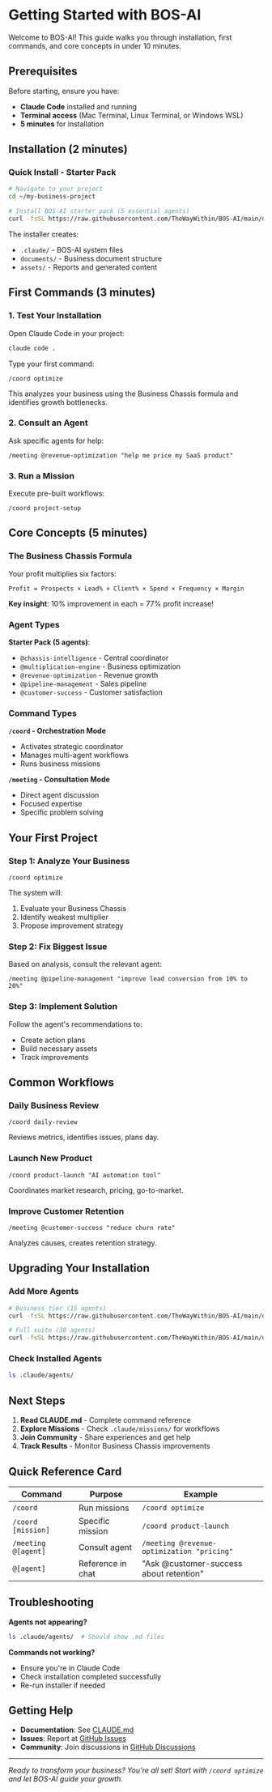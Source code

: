 # Getting Started with BOS-AI

Welcome to BOS-AI! This guide walks you through installation, first commands, and core concepts in under 10 minutes.

## Prerequisites

Before starting, ensure you have:
- **Claude Code** installed and running
- **Terminal access** (Mac Terminal, Linux Terminal, or Windows WSL)
- **5 minutes** for installation

## Installation (2 minutes)

### Quick Install - Starter Pack
```bash
# Navigate to your project
cd ~/my-business-project

# Install BOS-AI starter pack (5 essential agents)
curl -fsSL https://raw.githubusercontent.com/TheWayWithin/BOS-AI/main/deployment/scripts/install.sh | bash -s starter
```

The installer creates:
- `.claude/` - BOS-AI system files
- `documents/` - Business document structure
- `assets/` - Reports and generated content

## First Commands (3 minutes)

### 1. Test Your Installation
Open Claude Code in your project:
```bash
claude code .
```

Type your first command:
```
/coord optimize
```

This analyzes your business using the Business Chassis formula and identifies growth bottlenecks.

### 2. Consult an Agent
Ask specific agents for help:
```
/meeting @revenue-optimization "help me price my SaaS product"
```

### 3. Run a Mission
Execute pre-built workflows:
```
/coord project-setup
```

## Core Concepts (5 minutes)

### The Business Chassis Formula
Your profit multiplies six factors:
```
Profit = Prospects × Lead% × Client% × Spend × Frequency × Margin
```

**Key insight**: 10% improvement in each = 77% profit increase!

### Agent Types

**Starter Pack (5 agents)**:
- `@chassis-intelligence` - Central coordinator
- `@multiplication-engine` - Business optimization
- `@revenue-optimization` - Revenue growth
- `@pipeline-management` - Sales pipeline
- `@customer-success` - Customer satisfaction

### Command Types

**`/coord` - Orchestration Mode**
- Activates strategic coordinator
- Manages multi-agent workflows
- Runs business missions

**`/meeting` - Consultation Mode**
- Direct agent discussion
- Focused expertise
- Specific problem solving

## Your First Project

### Step 1: Analyze Your Business
```
/coord optimize
```
The system will:
1. Evaluate your Business Chassis
2. Identify weakest multiplier
3. Propose improvement strategy

### Step 2: Fix Biggest Issue
Based on analysis, consult the relevant agent:
```
/meeting @pipeline-management "improve lead conversion from 10% to 20%"
```

### Step 3: Implement Solution
Follow the agent's recommendations to:
- Create action plans
- Build necessary assets
- Track improvements

## Common Workflows

### Daily Business Review
```
/coord daily-review
```
Reviews metrics, identifies issues, plans day.

### Launch New Product
```
/coord product-launch "AI automation tool"
```
Coordinates market research, pricing, go-to-market.

### Improve Customer Retention
```
/meeting @customer-success "reduce churn rate"
```
Analyzes causes, creates retention strategy.

## Upgrading Your Installation

### Add More Agents
```bash
# Business tier (15 agents)
curl -fsSL https://raw.githubusercontent.com/TheWayWithin/BOS-AI/main/deployment/scripts/install.sh | bash -s business

# Full suite (30 agents)
curl -fsSL https://raw.githubusercontent.com/TheWayWithin/BOS-AI/main/deployment/scripts/install.sh | bash -s full
```

### Check Installed Agents
```bash
ls .claude/agents/
```

## Next Steps

1. **Read CLAUDE.md** - Complete command reference
2. **Explore Missions** - Check `.claude/missions/` for workflows
3. **Join Community** - Share experiences and get help
4. **Track Results** - Monitor Business Chassis improvements

## Quick Reference Card

| Command | Purpose | Example |
|---------|---------|---------|
| `/coord` | Run missions | `/coord optimize` |
| `/coord [mission]` | Specific mission | `/coord product-launch` |
| `/meeting @[agent]` | Consult agent | `/meeting @revenue-optimization "pricing"` |
| `@[agent]` | Reference in chat | "Ask @customer-success about retention" |

## Troubleshooting

**Agents not appearing?**
```bash
ls .claude/agents/  # Should show .md files
```

**Commands not working?**
- Ensure you're in Claude Code
- Check installation completed successfully
- Re-run installer if needed

## Getting Help

- **Documentation**: See [CLAUDE.md](../../CLAUDE.md)
- **Issues**: Report at [GitHub Issues](https://github.com/TheWayWithin/BOS-AI/issues)
- **Community**: Join discussions in [GitHub Discussions](https://github.com/TheWayWithin/BOS-AI/discussions)

---

*Ready to transform your business? You're all set! Start with `/coord optimize` and let BOS-AI guide your growth.*